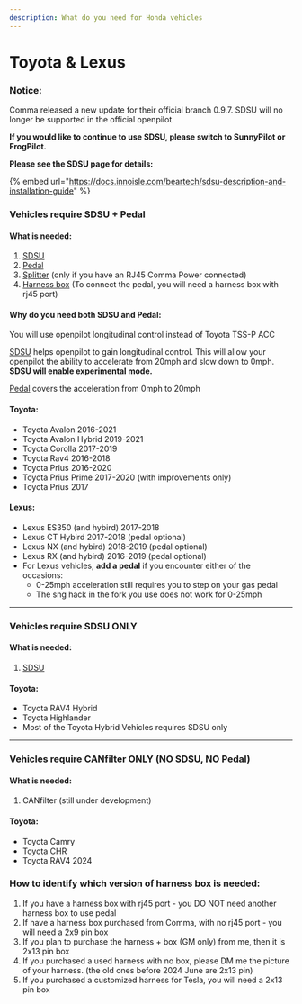 ```yaml
---
description: What do you need for Honda vehicles
---
```


# Toyota & Lexus

### Notice:

Comma released a new update for their official branch 0.9.7. SDSU will no longer be supported in the official openpilot.

**If you would like to continue to use SDSU, please switch to SunnyPilot or FrogPilot.**

**Please see the SDSU page for details:**&#x20;

{% embed url="https://docs.innoisle.com/beartech/sdsu-description-and-installation-guide" %}

### Vehicles require SDSU + Pedal

#### What is needed:

1. [SDSU](../beartech/sdsu-description-and-installation-guide.md)
2. [Pedal](../beartech/comma-pedal-description-and-installation-guide.md)
3. [Splitter](../beartech/obd-power-and-splitter-description.md) (only if you have an RJ45 Comma Power connected)
4. [Harness box](../beartech/harness-and-harness-box-description.md) (To connect the pedal, you will need a harness box with rj45 port)

#### Why do you need both SDSU and Pedal:

You will use openpilot longitudinal control instead of Toyota TSS-P ACC

[SDSU](../beartech/sdsu-description-and-installation-guide.md) helps openpilot to gain longitudinal control. This will allow your openpilot the ability to accelerate from 20mph and slow down to 0mph. **SDSU will enable experimental mode.**

[Pedal](../beartech/comma-pedal-description-and-installation-guide.md) covers the acceleration from 0mph to 20mph

#### Toyota:

* Toyota Avalon 2016-2021
* Toyota Avalon Hybrid 2019-2021
* Toyota Corolla 2017-2019
* Toyota Rav4 2016-2018
* Toyota Prius 2016-2020
* Toyota Prius Prime 2017-2020 (with improvements only)
* Toyota Prius 2017

#### **Lexus:**

* Lexus ES350 (and hybird)  2017-2018
* Lexus CT Hybird 2017-2018 (pedal optional)
* Lexus NX  (and hybird) 2018-2019 (pedal optional)
* Lexus RX  (and hybird) 2016-2019 (pedal optional)
* For Lexus vehicles, **add a pedal** if you encounter either of the occasions:&#x20;
  * 0-25mph acceleration still requires you to step on your gas pedal
  * The sng hack in the fork you use does not work for 0-25mph

***

### Vehicles require SDSU ONLY

#### What is needed:

1. [SDSU](../beartech/sdsu-description-and-installation-guide.md)

#### Toyota:

* Toyota RAV4 Hybrid&#x20;
* Toyota Highlander&#x20;
* Most of the Toyota Hybrid Vehicles requires SDSU only

***

### Vehicles require CANfilter ONLY (NO SDSU, NO Pedal)

#### What is needed:

1. CANfilter (still under development)

#### Toyota:

* Toyota Camry
* Toyota CHR
* Toyota RAV4 2024

### How to identify which version of harness box is needed:

1. If you have a harness box with rj45 port - you DO NOT need another harness box to use pedal
2. If have a harness box purchased from Comma, with no rj45 port - you will need a 2x9 pin box
3. If you plan to purchase the harness + box (GM only) from me, then it is 2x13 pin box
4. If you purchased a used harness with no box, please DM me the picture of your harness. (the old ones before 2024 June are 2x13 pin)
5. If you purchased a customized harness for Tesla, you will need a 2x13 pin box
